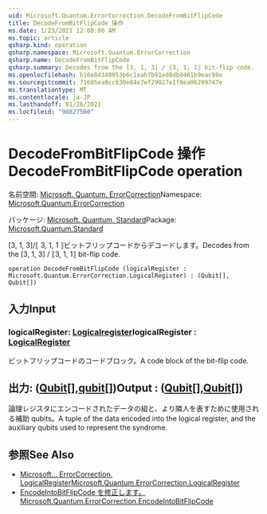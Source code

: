 ```yaml
---
uid: Microsoft.Quantum.ErrorCorrection.DecodeFromBitFlipCode
title: DecodeFromBitFlipCode 操作
ms.date: 1/23/2021 12:00:00 AM
ms.topic: article
qsharp.kind: operation
qsharp.namespace: Microsoft.Quantum.ErrorCorrection
qsharp.name: DecodeFromBitFlipCode
qsharp.summary: Decodes from the [3, 1, 3] / ⟦3, 1, 1⟧ bit-flip code.
ms.openlocfilehash: b16e84340053b6c1eab7b91ed8db0461b9eac98e
ms.sourcegitcommit: 71605ea9cc630e84e7ef29027e1f0ea06299747e
ms.translationtype: MT
ms.contentlocale: ja-JP
ms.lasthandoff: 01/26/2021
ms.locfileid: "98827560"
---
```

# <a name="decodefrombitflipcode-operation"></a><span data-ttu-id="a635b-102">DecodeFromBitFlipCode 操作</span><span class="sxs-lookup"><span data-stu-id="a635b-102">DecodeFromBitFlipCode operation</span></span>

<span data-ttu-id="a635b-103">名前空間: [Microsoft. Quantum. ErrorCorrection](xref:Microsoft.Quantum.ErrorCorrection)</span><span class="sxs-lookup"><span data-stu-id="a635b-103">Namespace: [Microsoft.Quantum.ErrorCorrection](xref:Microsoft.Quantum.ErrorCorrection)</span></span>

<span data-ttu-id="a635b-104">パッケージ: [Microsoft. Quantum. Standard](https://nuget.org/packages/Microsoft.Quantum.Standard)</span><span class="sxs-lookup"><span data-stu-id="a635b-104">Package: [Microsoft.Quantum.Standard](https://nuget.org/packages/Microsoft.Quantum.Standard)</span></span>


<span data-ttu-id="a635b-105">[3, 1, 3]/⟦ 3, 1, 1 ⟧ビットフリップコードからデコードします。</span><span class="sxs-lookup"><span data-stu-id="a635b-105">Decodes from the [3, 1, 3] / ⟦3, 1, 1⟧ bit-flip code.</span></span>

```qsharp
operation DecodeFromBitFlipCode (logicalRegister : Microsoft.Quantum.ErrorCorrection.LogicalRegister) : (Qubit[], Qubit[])
```


## <a name="input"></a><span data-ttu-id="a635b-106">入力</span><span class="sxs-lookup"><span data-stu-id="a635b-106">Input</span></span>

### <a name="logicalregister--logicalregister"></a><span data-ttu-id="a635b-107">logicalRegister: [Logicalregister](xref:Microsoft.Quantum.ErrorCorrection.LogicalRegister)</span><span class="sxs-lookup"><span data-stu-id="a635b-107">logicalRegister : [LogicalRegister](xref:Microsoft.Quantum.ErrorCorrection.LogicalRegister)</span></span>

<span data-ttu-id="a635b-108">ビットフリップコードのコードブロック。</span><span class="sxs-lookup"><span data-stu-id="a635b-108">A code block of the bit-flip code.</span></span>



## <a name="output--qubitqubit"></a><span data-ttu-id="a635b-109">出力: ([Qubit](xref:microsoft.quantum.lang-ref.qubit)[],[qubit](xref:microsoft.quantum.lang-ref.qubit)[])</span><span class="sxs-lookup"><span data-stu-id="a635b-109">Output : ([Qubit](xref:microsoft.quantum.lang-ref.qubit)[],[Qubit](xref:microsoft.quantum.lang-ref.qubit)[])</span></span>

<span data-ttu-id="a635b-110">論理レジスタにエンコードされたデータの組と、より隣人を表すために使用される補助 qubits。</span><span class="sxs-lookup"><span data-stu-id="a635b-110">A tuple of the data encoded into the logical register, and the auxiliary qubits used to represent the syndrome.</span></span>

## <a name="see-also"></a><span data-ttu-id="a635b-111">参照</span><span class="sxs-lookup"><span data-stu-id="a635b-111">See Also</span></span>

- [<span data-ttu-id="a635b-112">Microsoft... ErrorCorrection. LogicalRegister</span><span class="sxs-lookup"><span data-stu-id="a635b-112">Microsoft.Quantum.ErrorCorrection.LogicalRegister</span></span>](xref:Microsoft.Quantum.ErrorCorrection.LogicalRegister)
- [<span data-ttu-id="a635b-113">EncodeIntoBitFlipCode を修正します。</span><span class="sxs-lookup"><span data-stu-id="a635b-113">Microsoft.Quantum.ErrorCorrection.EncodeIntoBitFlipCode</span></span>](xref:Microsoft.Quantum.ErrorCorrection.EncodeIntoBitFlipCode)